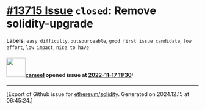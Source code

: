 # [\#13715 Issue](https://github.com/ethereum/solidity/issues/13715) `closed`: Remove solidity-upgrade
**Labels**: `easy difficulty`, `outsourceable`, `good first issue candidate`, `low effort`, `low impact`, `nice to have`


#### <img src="https://avatars.githubusercontent.com/u/137030?v=4" width="50">[cameel](https://github.com/cameel) opened issue at [2022-11-17 11:30](https://github.com/ethereum/solidity/issues/13715):






-------------------------------------------------------------------------------



[Export of Github issue for [ethereum/solidity](https://github.com/ethereum/solidity). Generated on 2024.12.15 at 06:45:24.]
